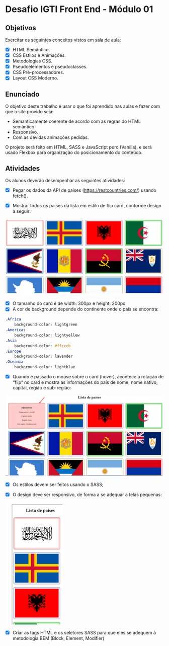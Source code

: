 # Desafio IGTI Front End - Módulo 01

## Objetivos

Exercitar os seguintes conceitos vistos em sala de aula:

- [x] HTML Semântico.
- [x] CSS Estilos e Animações.
- [x] Metodologias CSS.
- [x] Pseudoelementos e pseudoclasses.
- [x] CSS Pré-processadores.
- [x] Layout CSS Moderno.

## Enunciado

O objetivo deste trabalho é usar o que foi aprendido nas aulas e fazer com que o site provido seja:

- Semanticamente coerente de acordo com as regras do HTML semântico.
- Responsivo.
- Com as devidas animações pedidas.

O projeto será feito em HTML, SASS e JavaScript puro (Vanilla), e será usado Flexbox para
organização do posicionamento do conteúdo.

## Atividades

Os alunos deverão desempenhar as seguintes atividades:

- [x] Pegar os dados da API de países (https://restcountries.com/) usando fetch().

- [x] Mostrar todos os países da lista em estilo de flip card, conforme design a seguir:

![imagem dos países em estilo flip card](src/readme_01.png)

- [x] O tamanho do card é de width: 300px e height: 200px
- [x] A cor de background depende do continente onde o país se encontra:

```css
.Africa
    background-color: lightgreen
.Americas
    background-color: lightyellow
.Asia
    background-color: #ffcccb
.Europe
    background-color: lavender
.Oceania
    background-color: lightblue
```

- [x] Quando é passado o mouse sobre o card (hover), acontece a rotação de “flip” no card e mostra as informações do país de nome, nome nativo, capital, região e sub-região:

![imagem dos países com cor de background dependendo do continente](src/readme_02.png)

- [x] Os estilos devem ser feitos usando o SASS;

- [x] O design deve ser responsivo, de forma a se adequar a telas pequenas:

![imagem dos países com cor de background dependendo do continente](src/readme_03.png)

- [x] Criar as tags HTML e os seletores SASS para que eles se adequem à metodologia BEM (Block, Element, Modifier)
